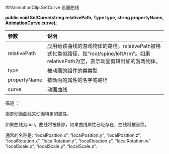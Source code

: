 ##AnimationClip.SetCurve 设置曲线

**public void SetCurve(string relativePath, Type type, string propertyName, AnimationCurve curve);**

|参数|说明|
|:--|:--|
|relativePath|应用给该曲线的游戏物体的路径。relativePath被格式化类似路径，如“root/spine/leftArm”。如果relativePath为空，表示动画剪辑附加的游戏物体。|
|type|被动画的组件的类类型|
|propertyName|被动画的属性的名字或路径|
|curve|动画曲线|

描述 ：

指定动画曲线来动画特定的属性。

如果曲线为null，曲线将被移除，如果曲线属性已经存在，曲线将被替换。

通常的名称是: “localPosition.x”, “localPosition.y”, “localPosition.z”, “localRotation.x”, “localRotation.y”, “localRotation.z”, “localRotation.w” “localScale.x”, “localScale.y”, “localScale.z”.